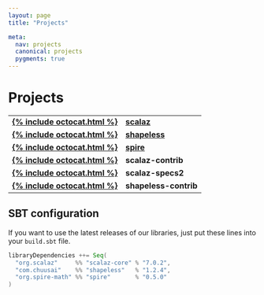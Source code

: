 ```yaml
---
layout: page
title: "Projects"

meta:
  nav: projects
  canonical: projects
  pygments: true
---
```


Projects
========

<table style="font-weight: bold;">
  <tr>
    <td><a class="btn" href="https://github.com/scalaz/scalaz/tree/scalaz-seven">{% include octocat.html %}</a></td>
    <td><a href="{{ site.baseurl }}/projects/scalaz">scalaz</a></td>
  </tr>
  <tr>
    <td><a class="btn" href="https://github.com/milessabin/shapeless">{% include octocat.html %}</a></td>
    <td><a href="{{ site.baseurl }}/projects/shapeless">shapeless</a></td>
  </tr>
  <tr>
    <td><a class="btn" href="https://github.com/non/spire">{% include octocat.html %}</a></td>
    <td><a href="{{ site.baseurl }}/projects/spire">spire</a></td>
  </tr>
  <tr>
    <td><a class="btn" href="https://github.com/typelevel/scalaz-contrib">{% include octocat.html %}</a></td>
    <td>scalaz-contrib</td>
  </tr>
  <tr>
    <td><a class="btn" href="https://github.com/typelevel/scalaz-specs2">{% include octocat.html %}</a></td>
    <td>scalaz-specs2</td>
  </tr>
  <tr>
    <td><a class="btn" href="https://github.com/typelevel/shapeless-contrib">{% include octocat.html %}</a></td>
    <td>shapeless-contrib</td>
  </tr>
</table>

## SBT configuration

If you want to use the latest releases of our libraries, just put these lines into your `build.sbt` file.

```scala
libraryDependencies ++= Seq(
  "org.scalaz"     %% "scalaz-core" % "7.0.2",
  "com.chuusai"    %% "shapeless"   % "1.2.4",
  "org.spire-math" %% "spire"       % "0.5.0"
)
```

